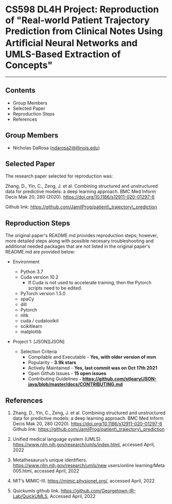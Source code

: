 # CS598 DL4H Project: Reproduction of "Real-world Patient Trajectory Prediction from Clinical Notes Using Artiﬁcial Neural Networks and UMLS-Based Extraction of Concepts"
---------------------

Contents
---------------------
 * Group Members
 * Selected Paper
 * Reproduction Steps
 * References

Group Members
------------

 * Nicholas DaRosa (ndarosa2@illinois.edu)

Selected Paper
------------

The research paper selected for reproduction was:  

Zhang, D., Yin, C., Zeng, J. et al. Combining structured and unstructured data for predictive models: a deep learning approach. BMC Med Inform Decis Mak 20, 280 (2020). https://doi.org/10.1186/s12911-020-01297-6 

Github link: https://github.com/JamilProg/patient\_trajectory\_prediction

Reproduction Steps
------------

The original paper's README.md provides reproduction steps; however, more detailed steps along with possible necesary troubleshooting and additional needed packages that are not listed in the original paper's README.md are provided below: 
 * Environment
 	* Python 3.7
 	* Cuda version 10.2
 		* If Cuda is not used to accelerate training, then the Pytorch scripts need to be edited.
 	* PyTorch version 1.5.0
	* spaCy
	* dill
	* Pytorch
	* nltk
	* cuda / cudatoolkit
	* scikitlearn
	* matplotlib


 * Project 1: [JSON][JSON]
	* Selection Criteria
		* Compilable and Executable - **Yes, with older version of mvn**
		* Popularity - **3.9k stars**
		* Actively Maintained - **Yes, last commit was on Oct 17th 2021**
		* Open Github Issues - **15 open issues**
		* Contributing Guidelines - **https://github.com/stleary/JSON-java/blob/master/docs/CONTRIBUTING.md**

References
------------
1. Zhang, D., Yin, C., Zeng, J. et al. Combining structured and unstructured data for predictive models: a deep learning approach. BMC Med Inform Decis Mak 20, 280 (2020). https://doi.org/10.1186/s12911-020-01297-6 Github link: https://github.com/JamilProg/patient\_trajectory\_prediction

2. Unified medical language system (UMLS). https://www.nlm.nih.gov/research/umls/index.html, accessed April, 2022

3. Metathesaurus’s unique identifiers. https://www.nlm.nih.gov/research/umls/new users/online learning/Meta 005.html, accessed April, 2022

4. MIT’s MIMIC-III. https://mimic.physionet.org/, accessed April, 2022

5. Quickumls github link. https://github.com/Georgetown-IR-Lab/QuickUMLS, Accessed April, 2022
